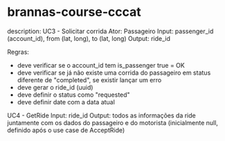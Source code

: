# brannas-course-cccat

description:
UC3 - Solicitar corrida
Ator: Passageiro
Input: passenger_id (account_id), from (lat, long), to (lat, long)
Output: ride_id

Regras:
* deve verificar se o account_id tem is_passenger true = OK
* deve verificar se já não existe uma corrida do passageiro em status diferente de "completed", se existir lançar um erro
* deve gerar o ride_id (uuid)
* deve definir o status como "requested"
* deve definir date com a data atual

UC4 - GetRide
Input: ride_id
Output: todos as informações da ride juntamente com os dados do passageiro e do motorista (inicialmente null, definido após o use case de AcceptRide)
